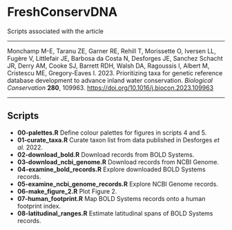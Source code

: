 # FreshConservDNA

Scripts associated with the article

---

Monchamp M-E, Taranu ZE, Garner RE, Rehill T, Morissette O, Iversen LL, Fugère V, Littlefair JE, Barbosa da Costa N, Desforges JE, Sanchez Schacht JR, Derry AM, Cooke SJ, Barrett RDH, Walsh DA, Ragoussis I, Albert M, Cristescu ME, Gregory-Eaves I. 2023. Prioritizing taxa for genetic reference database development to advance inland water conservation. *Biological Conservation* **280**, 109963. https://doi.org/10.1016/j.biocon.2023.109963

---

## Scripts

- **00-palettes.R** Define colour palettes for figures in scripts 4 and 5.
- **01-curate_taxa.R** Curate taxon list from data published in Desforges *et al.* 2022.
- **02-download_bold.R** Download records from BOLD Systems.
- **03-download_ncbi_genome.R** Download records from NCBI Genome.
- **04-examine_bold_records.R** Explore downloaded BOLD Systems records.
- **05-examine_ncbi_genome_records.R** Explore NCBI Genome records.
- **06-make_figure_2.R** Plot Figure 2.
- **07-human_footprint.R** Map BOLD Systems records onto a human footprint index.
- **08-latitudinal_ranges.R** Estimate latitudinal spans of BOLD Systems records.
